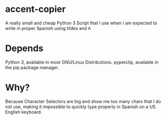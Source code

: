 # accent-copier

A really small and cheap Python 3 Script that I use when I am expected to write in proper Spanish using tildes and ñ

# Depends

Python 3, available in most GNU/Linux Distributions.
pyperclip, available in the pip package manager.

# Why?
Because Character Selectors are big and show me too many chars that I do not use, making it impossible to quickly type properly in Spanish on a US English keyboard.
